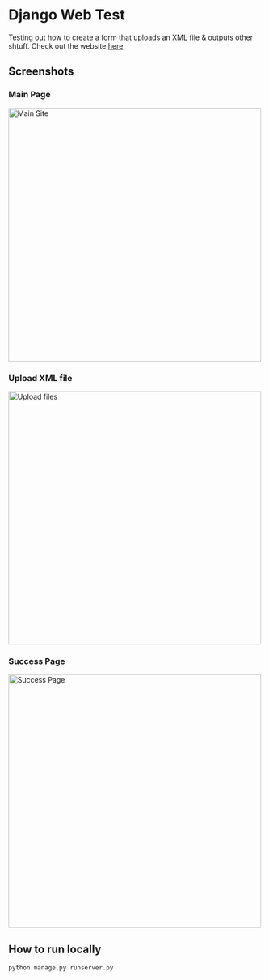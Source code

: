 # Django Web Test

Testing out how to create a form that uploads an XML file & outputs other shtuff. Check out the website [here](https://somewebsite.com)

## Screenshots
### Main Page
<img width="500" alt="Main Site" src="https://github.com/user-attachments/assets/0f0ad485-7ca8-41e7-8116-448b0869c348"><br>
### Upload XML file
<img width="500" alt="Upload files" src="https://github.com/user-attachments/assets/bdf3f1aa-9081-47b6-8701-0f8a19b360c4"><br>
### Success Page
<img width="500" alt="Success Page" src="https://github.com/user-attachments/assets/41d86c6f-0e36-4a76-8e4c-856e8d29793a">

## How to run locally

```base
python manage.py runserver.py
```
